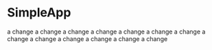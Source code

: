 # SimpleApp
a change
a change
a change
a change
a change
a change
a change
a change
a change
a change
a change
a change
a change
